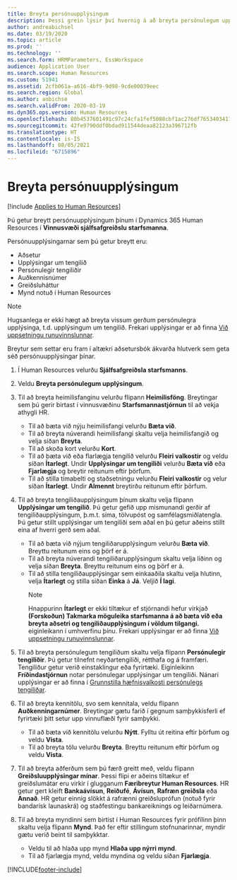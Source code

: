 ```yaml
---
title: Breyta persónuupplýsingum
description: Þessi grein lýsir því hvernig á að breyta persónulegum upplýsingum í sjálfsafgreiðslu starfsmanna og stjórnenda.
author: andreabichsel
ms.date: 03/19/2020
ms.topic: article
ms.prod: ''
ms.technology: ''
ms.search.form: HRMParameters, EssWorkspace
audience: Application User
ms.search.scope: Human Resources
ms.custom: 51941
ms.assetid: 2cfb061a-a616-4bf9-9d98-9cde00039eec
ms.search.region: Global
ms.author: anbichse
ms.search.validFrom: 2020-03-19
ms.dyn365.ops.version: Human Resources
ms.openlocfilehash: 80b4537601491c97c24cfa1fef5088cbf1ac276df76534034117161b0fe79dc2
ms.sourcegitcommit: 42fe9790ddf0bdad911544deaa82123a396712fb
ms.translationtype: HT
ms.contentlocale: is-IS
ms.lasthandoff: 08/05/2021
ms.locfileid: "6715896"
---
```

# <a name="edit-personal-information"></a>Breyta persónuupplýsingum

[!include [Applies to Human Resources](../includes/applies-to-hr.md)]

Þú getur breytt persónuupplýsingum þínum í Dynamics 365 Human Resources í **Vinnusvæði sjálfsafgreiðslu starfsmanna**.

Persónuupplýsingarnar sem þú getur breytt eru:

- Aðsetur
- Upplýsingar um tengilið
- Persónulegir tengiliðir
- Auðkennisnúmer
- Greiðsluháttur
- Mynd notuð í Human Resources

>[!NOTE]
>Hugsanlega er ekki hægt að breyta vissum gerðum persónulegra upplýsinga, t.d. upplýsingum um tengilið. Frekari upplýsingar er að finna [Við uppsetningu runuvinnslunnar](hr-employee-self-service-restrict-editing.md).

Breytur sem settar eru fram í altækri aðsetursbók ákvarða hlutverk sem geta séð persónuupplýsingar þínar.

1. Í Human Resources velurðu **Sjálfsafgreiðsla starfsmanns**.

2. Veldu **Breyta persónulegum upplýsingum**.

3. Til að breyta heimilisfanginu velurðu flipann **Heimilisföng**. Breytingar sem þú gerir birtast í vinnusvæðinu **Starfsmannastjórnun** til að vekja athygli HR.

    - Til að bæta við nýju heimilisfangi velurðu **Bæta við**.
    - Til að breyta núverandi heimilisfangi skaltu velja heimilisfangið og velja síðan **Breyta**.
    - Til að skoða kort velurðu **Kort**.
    - Til að bæta við eða flarlægja tengilið velurðu **Fleiri valkostir** og veldu síðan **Ítarlegt**. Undir **Upplýsingar um tengiliði** velurðu **Bæta við** eða **Fjarlægja** og breytir reitunum eftir þörfum.
    - Til að stilla tímabelti og staðsetningu velurðu **Fleiri valkostir** og velur síðan **Ítarlegt**. Undir **Almennt** breytirðu reitunum eftir þörfum.

4. Til að breyta tengiliðaupplýsingum þínum skaltu velja flipann **Upplýsingar um tengilið**. Þú getur gefið upp mismunandi gerðir af tengiliðaupplýsingum, þ.m.t. síma, tölvupóst og samfélagsmiðlatengla. Þú getur stillt upplýsingar um tengiliði sem aðal en þú getur aðeins stillt eina af hverri gerð sem aðal.

    - Til að bæta við nýjum tengiliðarupplýsingum velurðu **Bæta við**. Breyttu reitunum eins og þörf er á.
    - Til að breyta núverandi tengiliðarupplýsingum skaltu velja liðinn og velja síðan **Breyta**. Breyttu reitunum eins og þörf er á.
    - Til að stilla tengiliðaupplýsingar sem einkaaðila skaltu velja hlutinn, velja **Ítarlegt** og stilla síðan **Einka** á **Já**. Veljið **Í lagi**.
      >[!NOTE]
      >Hnappurinn **Ítarlegt** er ekki tiltækur ef stjórnandi hefur virkjað **(Forskoðun) Takmarka möguleika starfsmanna á að bæta við eða breyta aðsetri og tengiliðaupplýsingum í völdum tilgangi.** eiginleikann í umhverfinu þínu. Frekari upplýsingar er að finna [Við uppsetningu runuvinnslunnar](hr-employee-self-service-restrict-editing.md).
  
5. Til að breyta persónulegum tengiliðum skaltu velja flipann **Persónulegir tengiliðir**. Þú getur tilnefnt neyðartengiliði, rétthafa og á framfæri. Tengiliður getur verið einstaklingur eða fyrirtæki. Eiginleikinn **Fríðindastjórnun** notar persónulegar upplýsingar um tengiliði. Nánari upplýsingar er að finna í [Grunnstilla hæfnisvalkosti persónulegs tengiliðar](hr-benefits-setup-contact-eligibility-options.md).

6. Til að breyta kennitölu, svo sem kennitala, veldu flipann **Auðkenningarnúmer**. Breytingar gætu farið í gegnum samþykkisferli ef fyrirtæki þitt setur upp vinnuflæði fyrir samþykki.

    - Til að bæta við kennitölu velurðu **Nýtt**. Fylltu út reitina eftir þörfum og veldu **Vista**.
    - Til að breyta tölu velurðu **Breyta**. Breyttu reitunum eftir þörfum og veldu **Vista**.

7. Til að breyta aðferðum sem þú færð greitt með, veldu flipann **Greiðsluupplýsingar mínar**. Þessi flipi er aðeins tiltækur ef greiðslumátar eru virkir í glugganum **Færibreytur Human Resources**. HR getur gert kleift **Bankaávísun**, **Reiðufé**, **Ávísun**, **Rafræn greiðsla** eða **Annað**. HR getur einnig slökkt á rafrænni greiðsluprófun (notuð fyrir bandarísk launaskrá) og staðfestingu bankareiknings og leiðarnúmera.

8. Til að breyta myndinni sem birtist í Human Resources fyrir prófílinn þinn skaltu velja flipann **Mynd**. Það fer eftir stillingum stofnunarinnar, myndir gætu verið beint til samþykktar.

    - Veldu til að hlaða upp mynd **Hlaða upp nýrri mynd**.
    - Til að fjarlægja mynd, veldu myndina og veldu síðan **Fjarlægja**.



[!INCLUDE[footer-include](../includes/footer-banner.md)]